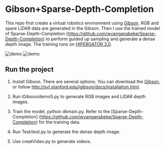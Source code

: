 # Gibson+Sparse-Depth-Completion

This repo first create a virtual robotics environment using [Gibson](https://github.com/StanfordVL/iGibson). RGB and spare LiDAR data are generated in the Gibson. Then I use the trained model of Sparse-Depth-Completion (https://github.com/wvangansbeke/Sparse-Depth-Completion) to perform guided up sampling and generate a dense depth image. The training runs on [HIPERGATOR 3.0](https://www.rc.ufl.edu/services/hipergator/).

![demo](https://github.com/dingkwang/Gibson_Spares_Depth_Completion/blob/main/result/GUSampling1.gif)
![demo](https://github.com/dingkwang/Gibson_Spares_Depth_Completion/blob/main/result/GUSampling2.gif)
## Run the project

1. Install Gibson. There are several options. You can download the [Gibson](https://github.com/StanfordVL/iGibson), or follow  http://svl.stanford.edu/igibson/docs/installation.html.

2. Run iGibson/demo5.py to generate RGB images and LiDAR depth images.

3. Train the model, python dkmain.py. Refer to the [Sparse-Depth-Completion] (https://github.com/wvangansbeke/Sparse-Depth-Completion) for the training data. 

4. Run Test/test.py to generate the dense depth image. 

5. Use creatVideo.py to generate videos. 



